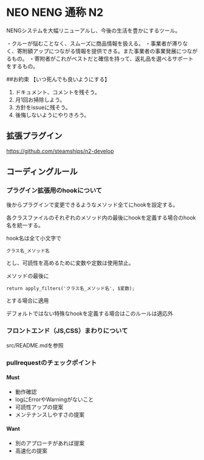 # NEO NENG 通称 N2
NENGシステムを大幅リニューアルし、今後の生活を豊かにするツール。

・クルーが悩むことなく、スムーズに商品情報を扱える。
・事業者が滞りなく、寄附額アップにつながる情報を提供できる。また事業者の事業発展につながるもの。
・寄附者がこれがベストだと確信を持って、返礼品を選べるサポートをするもの。

##お約束
【いつ死んでも良いようにする】
1. ドキュメント、コメントを残そう。
2. 月1回お掃除しよう。
3. 方針をissueに残そう。
4. 後悔しないようにやりきろう。


## 拡張プラグイン
https://github.com/steamships/n2-develop


## コーディングルール

### プラグイン拡張用のhookについて
後からプラグインで変更できるようなメソッド全てにhookを設定する。

各クラスファイルのそれぞれのメソッド内の最後にhookを定義する場合のhook名を統一する。

hook名は全て小文字で
```
クラス名_メソッド名
```
とし、可読性を高めるために変数や定数は使用禁止。

メソッドの最後に
```
return apply_filters('クラス名_メソッド名', $変数);
```
とする場合に適用

デフォルトではない特殊なhookを定義する場合はこのルールは適応外

### フロントエンド（JS,CSS）まわりについて
src/README.mdを参照

### pullrequestのチェックポイント
#### Must
- 動作確認
- logにErrorやWarningがないこと
- 可読性アップの提案
- メンテナンスしやすさの提案

#### Want
- 別のアプローチがあれば提案
- 高速化の提案
